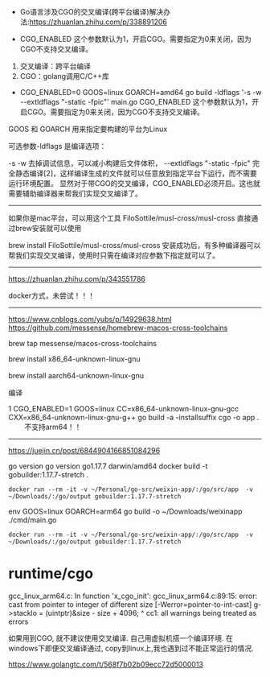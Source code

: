 + Go语言涉及CGO的交叉编译(跨平台编译)解决办法:<https://zhuanlan.zhihu.com/p/338891206>

+ CGO_ENABLED 这个参数默认为1，开启CGO。需要指定为0来关闭，因为CGO不支持交叉编译。

1. 交叉编译：跨平台编译
2. CGO：golang调用C/C++库


+ CGO_ENABLED=0 GOOS=linux GOARCH=amd64 go build -ldflags '-s -w --extldflags "-static -fpic"' main.go
CGO_ENABLED 这个参数默认为1，开启CGO。需要指定为0来关闭，因为CGO不支持交叉编译。

GOOS 和 GOARCH 用来指定要构建的平台为Linux

可选参数-ldflags 是编译选项：

-s -w 去掉调试信息，可以减小构建后文件体积，
--extldflags "-static -fpic" 完全静态编译[2]，这样编译生成的文件就可以任意放到指定平台下运行，而不需要运行环境配置。
显然对于带CGO的交叉编译，CGO_ENABLED必须开启。这也就需要辅助编译器来帮我们实现交叉编译了。

---

如果你是mac平台，可以用这个工具 FiloSottile/musl-cross/musl-cross 直接通过brew安装就可以使用

brew install FiloSottile/musl-cross/musl-cross
安装成功后，有多种编译器可以帮我们实现交叉编译，使用时只需在编译对应参数下指定就可以了。

----
https://zhuanlan.zhihu.com/p/343551786

docker方式，未尝试！！！

----

https://www.cnblogs.com/yubs/p/14929638.html
https://github.com/messense/homebrew-macos-cross-toolchains
 
brew tap messense/macos-cross-toolchains
 
brew install x86_64-unknown-linux-gnu
 
 brew install aarch64-unknown-linux-gnu
　　

编译

1
CGO_ENABLED=1 GOOS=linux CC=x86_64-unknown-linux-gnu-gcc CXX=x86_64-unknown-linux-gnu-g++ go build -a -installsuffix cgo -o app .
　　
不支持arm64！！


---

https://juejin.cn/post/6844904166851084296

go version
go version go1.17.7 darwin/amd64
docker build -t gobuilder:1.17.7-stretch .

`docker run --rm -it -v ~/Personal/go-src/weixin-app/:/go/src/app  -v ~/Downloads/:/go/output gobuilder:1.17.7-stretch`

env GOOS=linux GOARCH=arm64 go build  -o ~/Downloads/weixinapp ./cmd/main.go


`docker run --rm -it -v ~/Personal/go-src/weixin-app/:/go/src/app  -v ~/Downloads/:/go/output gobuilder:1.17.7-stretch`
# runtime/cgo
gcc_linux_arm64.c: In function 'x_cgo_init':
gcc_linux_arm64.c:89:15: error: cast from pointer to integer of different size [-Werror=pointer-to-int-cast]
  g->stacklo = (uintptr)&size - size + 4096;
               ^
cc1: all warnings being treated as errors


如果用到CGO, 就不建议使用交叉编译. 自己用虚拟机搭一个编译环境. 在windows下即便交叉编译通过, copy到linux上,我也遇到过不能正常运行的情况.

https://www.golangtc.com/t/568f7b02b09ecc72d5000013